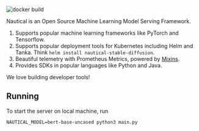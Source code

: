 ![docker build](https://github.com/nautical-io/nautical/actions/workflows/ci.yaml/badge.svg)


Nautical is an Open Source Machine Learning Model Serving Framework.

1. Supports popular machine learning frameworks like PyTorch and Tensorflow.
2. Supports popular deployment tools for Kubernetes including Helm and Tanka. Think `helm install nautical-stable-diffusion`.
3. Beautiful telemetry with Prometheus Metrics, powered by [Mixins](https://monitoring.mixins.dev/).
4. Provides SDKs in popular languages like Python and Java.

We love building developer tools!

## Running

To start the server on local machine, run

```
NAUTICAL_MODEL=bert-base-uncased python3 main.py
```